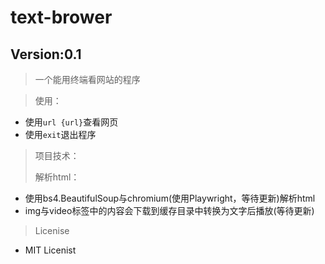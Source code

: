 # text-brower

## Version:0.1

> 一个能用终端看网站的程序

> 使用：
* 使用`url {url}`查看网页
* 使用`exit`退出程序

>项目技术：
> 
> 解析html：
* 使用bs4.BeautifulSoup与chromium(使用Playwright，等待更新)解析html
* img与video标签中的内容会下载到缓存目录中转换为文字后播放(等待更新)

>Licenise
* MIT Licenist
